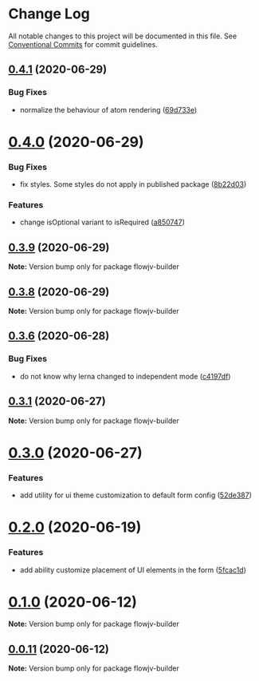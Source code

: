 # Change Log

All notable changes to this project will be documented in this file.
See [Conventional Commits](https://conventionalcommits.org) for commit guidelines.

## [0.4.1](https://mygithub/kishoreiiitn/cjv/compare/v0.4.0...v0.4.1) (2020-06-29)


### Bug Fixes

* normalize the behaviour of atom rendering ([69d733e](https://mygithub/kishoreiiitn/cjv/commit/69d733ee660c115893ee84119dddee0491f12d6a))





# [0.4.0](https://mygithub/kishoreiiitn/cjv/compare/v0.3.9...v0.4.0) (2020-06-29)


### Bug Fixes

* fix styles. Some styles do not apply in published package ([8b22d03](https://mygithub/kishoreiiitn/cjv/commit/8b22d03c1441892ec96ec8c2cce5fe0f22f4b786))


### Features

* change isOptional variant to isRequired ([a850747](https://mygithub/kishoreiiitn/cjv/commit/a850747fa01e823927a09b4c9e6b95eee1f728f6))





## [0.3.9](https://mygithub/kishoreiiitn/cjv/compare/v0.3.8...v0.3.9) (2020-06-29)

**Note:** Version bump only for package flowjv-builder





## [0.3.8](https://mygithub/kishoreiiitn/cjv/compare/v0.3.7...v0.3.8) (2020-06-29)

**Note:** Version bump only for package flowjv-builder





## [0.3.6](https://mygithub/kishoreiiitn/cjv/compare/v0.3.5...v0.3.6) (2020-06-28)


### Bug Fixes

* do not know why lerna changed to independent mode ([c4197df](https://mygithub/kishoreiiitn/cjv/commit/c4197df881c6be49482007420218ac320504b8c9))





## [0.3.1](https://mygithub/kishoreiiitn/cjv/compare/v0.3.0...v0.3.1) (2020-06-27)

**Note:** Version bump only for package flowjv-builder





# [0.3.0](https://mygithub/kishoreiiitn/cjv/compare/v0.2.0...v0.3.0) (2020-06-27)


### Features

* add utility for ui theme customization to default form config ([52de387](https://mygithub/kishoreiiitn/cjv/commit/52de387389d2143c2a91b472f0a74a57f0f56517))





# [0.2.0](https://mygithub/kishoreiiitn/cjv/compare/v0.0.10...v0.2.0) (2020-06-19)


### Features

* add ability customize placement of UI elements in the form ([5fcac1d](https://mygithub/kishoreiiitn/cjv/commit/5fcac1d37510019d7a3c0c84987ca44cc0e16ad9))





# [0.1.0](https://mygithub/kishoreiiitn/cjv/compare/v0.0.11...v0.1.0) (2020-06-12)

**Note:** Version bump only for package flowjv-builder





## [0.0.11](https://mygithub/kishoreiiitn/cjv/compare/v0.0.10...v0.0.11) (2020-06-12)

**Note:** Version bump only for package flowjv-builder

